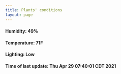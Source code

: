 ```yaml
---
title: Plants' conditions
layout: page
---
```



#### Humidity: 49%
#### Temperature: 71F
#### Lighting: Low
#### Time of last update: Thu Apr 29 07:40:01 CDT 2021
